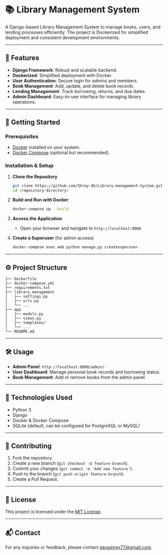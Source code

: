 # 📚 Library Management System

A Django-based Library Management System to manage books, users, and lending processes efficiently. The project is Dockerized for simplified deployment and consistent development environments.

---

## 🚀 Features
- **Django Framework**: Robust and scalable backend.
- **Dockerized**: Simplified deployment with Docker.
- **User Authentication**: Secure login for admins and members.
- **Book Management**: Add, update, and delete book records.
- **Lending Management**: Track borrowing, returns, and due dates.
- **Admin Dashboard**: Easy-to-use interface for managing library operations.

---

## 🐳 Getting Started

### Prerequisites
- [Docker](https://www.docker.com/get-started) installed on your system.
- [Docker Compose](https://docs.docker.com/compose/) (optional but recommended).

### Installation & Setup
1. **Clone the Repository**
   ```bash
   git clone https://github.com/Shrey-45/Library-management-System.git
   cd <repository-directory>
   ```

2. **Build and Run with Docker**
   ```bash
   docker-compose up --build
   ```

3. **Access the Application**
   - Open your browser and navigate to `http://localhost:8000`

4. **Create a Superuser** (for admin access)
   ```bash
   docker-compose exec web python manage.py createsuperuser
   ```

---

## ⚙️ Project Structure
```
├── Dockerfile
├── docker-compose.yml
├── requirements.txt
├── library_management
│   ├── settings.py
│   ├── urls.py
│   └── ...
├── app
│   ├── models.py
│   ├── views.py
│   ├── templates/
│   └── ...
└── README.md
```

---

## 🛠️ Usage
- **Admin Panel**: `http://localhost:8000/admin/`
- **User Dashboard**: Manage personal book records and borrowing status.
- **Book Management**: Add or remove books from the admin panel.

---

## 🧰 Technologies Used
- Python 3
- Django
- Docker & Docker Compose
- SQLite (default, can be configured for PostgreSQL or MySQL)

---

## 📝 Contributing
1. Fork the repository.
2. Create a new branch (`git checkout -b feature-branch`).
3. Commit your changes (`git commit -m 'Add new feature'`).
4. Push to the branch (`git push origin feature-branch`).
5. Create a Pull Request.

---

## 📄 License
This project is licensed under the [MIT License](LICENSE).

---

## 📬 Contact
For any inquiries or feedback, please contact gerashrey77@gmail.com.

